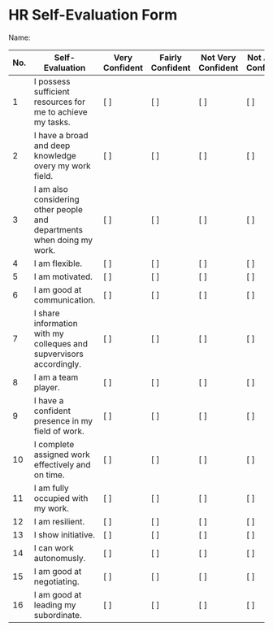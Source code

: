 # HR Self-Evaluation Form

Name:

| No.  | Self-Evaluation               | Very Confident | Fairly Confident | Not Very Confident | Not At All Confident | Notes |
| ---- | ----------------------------- | ---------------| ---------------- | ------------------ | -------------------- | ----- |
| 1    | I possess sufficient resources for me to achieve my tasks. | [ ]  | [ ]  | [ ]  | [ ]  |   |
| 2    | I have a broad and deep knowledge overy my work field. | [ ]  | [ ]  | [ ]  | [ ]  |   |
| 3    | I am also considering other people and departments when doing my work. | [ ]  | [ ]  | [ ]  | [ ]  |   |
| 4    | I am flexible. | [ ]  | [ ]  | [ ]  | [ ]  |   |
| 5    | I am motivated. | [ ]  | [ ]  | [ ]  | [ ]  |   |
| 6    | I am good at communication. | [ ]  | [ ]  | [ ]  | [ ]  |   |
| 7    | I share information with my colleques and supvervisors accordingly. | [ ]  | [ ]  | [ ]  | [ ]  |   |
| 8    | I am a team player. | [ ]  | [ ]  | [ ]  | [ ]  |   |
| 9    | I have a confident presence in my field of work. | [ ]  | [ ]  | [ ]  | [ ]  |   |
| 10   | I complete assigned work effectively and on time. | [ ]  | [ ]  | [ ]  | [ ]  |   |
| 11   | I am fully occupied with my work. | [ ]  | [ ]  | [ ]  | [ ]  |   |
| 12   | I am resilient. | [ ]  | [ ]  | [ ]  | [ ]  |   |
| 13   | I show initiative. | [ ]  | [ ]  | [ ]  | [ ]  |   |
| 14   | I can work autonomusly. | [ ]  | [ ]  | [ ]  | [ ]  |   |
| 15   | I am good at negotiating. | [ ]  | [ ]  | [ ]  | [ ]  |   |
| 16   | I am good at leading my subordinate. | [ ]  | [ ]  | [ ]  | [ ]  |   |
